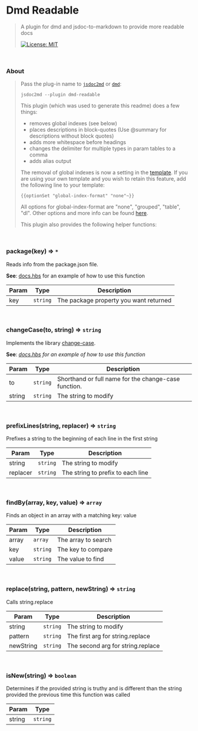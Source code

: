 # Dmd Readable

> A plugin for dmd and jsdoc-to-markdown to provide more readable docs
>
> [![License: MIT](https://img.shields.io/badge/License-MIT-yellow.svg)](https://opensource.org/licenses/MIT)


<br><a name="About"></a>

### About
> Pass the plug-in name to [`jsdoc2md`](https://github.com/jsdoc2md/jsdoc-to-markdown) or [`dmd`](https://github.com/jsdoc2md/dmd):> > ```> jsdoc2md --plugin dmd-readable> ```> > This plugin (which was used to generate this readme) does a few things:> - removes global indexes (see below)> - places descriptions in block-quotes (Use @summary for descriptions without block quotes)> - adds more whitespace before headings> - changes the delimiter for multiple types in param tables to a comma> - adds alias output> > The removal of global indexes is now a setting in the [template](docs.hbs). If you are using your own template and you wish to retain this feature, add the following line to your template:> > ```> {{optionSet "global-index-format" "none"~}}> ```> > All options for global-index-format are "none", "grouped", "table", "dl". Other options and more info can be found [here](https://github.com/jsdoc2md/jsdoc-to-markdown/blob/master/docs/API.md#jsdoctomarkdown-).> > This plugin also provides the following helper functions:


<br><a name="package"></a>

### package(key) ⇒ <code>\*</code>
Reads info from the package.json file.

**See**: [docs.hbs](docs.hbs) for an example of how to use this function  

| Param | Type | Description |
| --- | --- | --- |
| key | <code>string</code> | The package property you want returned |


<br><a name="changeCase"></a>

### changeCase(to, string) ⇒ <code>string</code>
Implements the library [change-case](https://github.com/blakeembrey/change-case).

**See**: _[docs.hbs](docs.hbs) for an example of how to use this function_  

| Param | Type | Description |
| --- | --- | --- |
| to | <code>string</code> | Shorthand or full name for the change-case function. |
| string | <code>string</code> | The string to modify |


<br><a name="prefixLines"></a>

### prefixLines(string, replacer) ⇒ <code>string</code>
Prefixes a string to the beginning of each line in the first string


| Param | Type | Description |
| --- | --- | --- |
| string | <code>string</code> | The string to modify |
| replacer | <code>string</code> | The string to prefix to each line |


<br><a name="findBy"></a>

### findBy(array, key, value) ⇒ <code>array</code>
Finds an object in an array with a matching key: value


| Param | Type | Description |
| --- | --- | --- |
| array | <code>array</code> | The array to search |
| key | <code>string</code> | The key to compare |
| value | <code>string</code> | The value to find |


<br><a name="replace"></a>

### replace(string, pattern, newString) ⇒ <code>string</code>
Calls string.replace


| Param | Type | Description |
| --- | --- | --- |
| string | <code>string</code> | The string to modify |
| pattern | <code>string</code> | The first arg for string.replace |
| newString | <code>string</code> | The second arg for string.replace |


<br><a name="isNew"></a>

### isNew(string) ⇒ <code>boolean</code>
Determines if the provided string is truthy and is different than the string provided the previous time this function was called


| Param | Type |
| --- | --- |
| string | <code>string</code> | 

